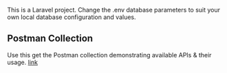 
This is a Laravel project. Change the .env database parameters to suit your own local database configuration and values.

## Postman Collection

Use this get the Postman collection demonstrating available APIs & their usage. [link](https://www.getpostman.com/collections/3479a637542791f57259)

